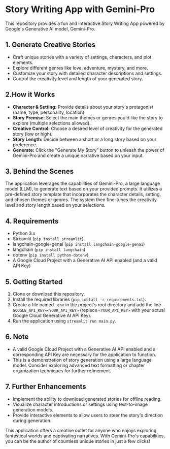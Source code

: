 # Story Writing App with Gemini-Pro

This repository provides a fun and interactive Story Writing App powered by Google's Generative AI model, Gemini-Pro. 

## 1. Generate Creative Stories

- Craft unique stories with a variety of settings, characters, and plot elements.
- Explore different genres like love, adventure, mystery, and more.
- Customize your story with detailed character descriptions and settings.
- Control the creativity level and length of your generated story.

## 2.How it Works

* **Character & Setting:** Provide details about your story's protagonist (name, type, personality, location).
* **Story Premise:** Select the main themes or genres you'd like the story to explore (multiple selections allowed).
* **Creative Control:** Choose a desired level of creativity for the generated story (low or high).
* **Story Length:** Decide between a short or a long story based on your preference.
* **Generate:** Click the "Generate My Story" button to unleash the power of Gemini-Pro and create a unique narrative based on your input.

## 3. Behind the Scenes

The application leverages the capabilities of  Gemini-Pro, a large language model (LLM), to generate text based on your provided prompts. It utilizes a pre-defined story template that incorporates the character details, setting, and chosen themes or genres. The system then fine-tunes the creativity level and story length based on your selections.

## 4. Requirements

- Python 3.x
- Streamlit (`pip install streamlit`)
- langchain-google-genai (`pip install langchain-google-genai`)
- langchain (`pip install langchain`)
- dotenv (`pip install python-dotenv`)
- A Google Cloud Project with a Generative AI API enabled (and a valid API Key)

## 5. Getting Started

1. Clone or download this repository.
2. Install the required libraries (`pip install -r requirements.txt`).
3. Create a file named `.env` in the project's root directory and add the line `GOOGLE_API_KEY=<YOUR_API_KEY>` (replace `<YOUR_API_KEY>` with your actual Google Cloud Generative AI API Key).
4. Run the application using `streamlit run main.py`.

## 6. Note

- A valid Google Cloud Project with a Generative AI API enabled and a corresponding API Key are necessary for the application to function.
- This is a demonstration of story generation using a large language model. Consider exploring advanced text formatting or chapter organization techniques for further refinement.

## 7. Further Enhancements

- Implement the ability to download generated stories for offline reading.
- Visualize character introductions or settings using text-to-image generation models.
- Provide interactive elements to allow users to steer the story's direction during generation.

This application offers a creative outlet for anyone who enjoys exploring fantastical worlds and captivating narratives. With Gemini-Pro's capabilities, you can be the author of countless unique stories in just a few clicks!
